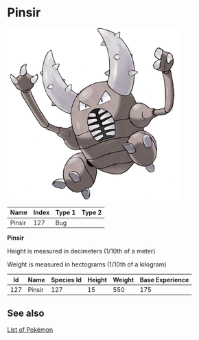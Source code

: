# Pinsir


![Pinsir](images/127.png)

| **Name** | **Index** | **Type 1** | **Type 2** |
|----|----|----|----|
| Pinsir | 127 | Bug  |  |

**Pinsir** 


Height is measured in decimeters (1/10th of a meter)

Weight is measured in hectograms (1/10th of a kilogram)

| **Id** | **Name** | **Species Id** | **Height** | **Weight** | **Base Experience** |
|--------|----------|----------------|------------|------------|---------------------|
| 127 | Pinsir | 127 | 15 | 550 | 175 |


## See also

[List of Pokémon](../pokemon.md)
